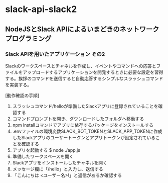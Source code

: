 # slack-api-slack2

## NodeJSとSlack APIによるいまどきのネットワークプログラミング

### Slack APIを用いたアプリケーション その2

Slackのワークスペースとチャネルを作成し、イベントやコマンドへの応答とファイルをアップロードするアプリケーションを開発するときに必要な設定を習得する。挨拶のコマンドを送信すると自動応答するシンプルなスラッシュコマンドを実装する。

[動作確認の手順]

1. スラッシュコマンド/helloが準備したSlackアプリに登録されていることを確認する
1. コマンドプロンプトを開き、ダウンロードしたフォルダへ移動する
1. npm installコマンドでアプリに依存するパッケージをインストールする
1. .envファイルの環境変数SLACK_BOT_TOKENとSLACK_APP_TOKENに作成したSlackアプリのユーザートークンとアプリトークンが設定されていることを確認する
1. アプリを起動する
    $ node ./app.js
1. 準備したワークスペースを開く
1. Slackアプリをインストールしたチャネルを開く
1. メッセージ欄に「/hello」と入力し、送信する
1. 「こんにちは <ユーザー名>!」と返信があるか確認する
